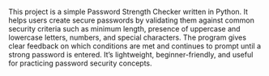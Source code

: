 This project is a simple Password Strength Checker written in Python. It helps users create secure passwords by validating them against common security criteria such as minimum length, presence of uppercase and lowercase letters, numbers, and special characters. The program gives clear feedback on which conditions are met and continues to prompt until a strong password is entered. It’s lightweight, beginner-friendly, and useful for practicing password security concepts.
